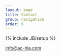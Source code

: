```yaml
---
layout: page
title: Contact
group: navigation
order: 6
---
```

{% include JB/setup %}

info@ac-hia.com
